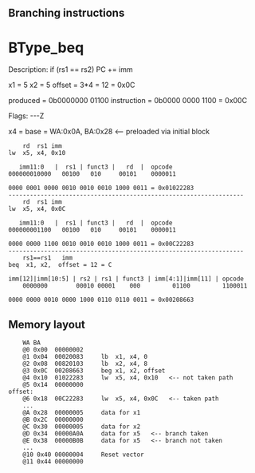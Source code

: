 ## Branching instructions

# BType_beq

Description:
    if (rs1 == rs2) PC += imm

x1 = 5
x2 = 5
offset = 3*4 = 12 = 0x0C

produced    = 0b0000000 01100
instruction = 0b0000 0000 1100 = 0x00C

Flags: ---Z

x4 = base = WA:0x0A, BA:0x28  <-- preloaded via initial block

```
    rd  rs1 imm
lw  x5, x4, 0x10

   imm11:0   |  rs1 | funct3 |   rd  |  opcode
000000010000   00100   010     00101    0000011

0000 0001 0000 0010 0010 0010 1000 0011 = 0x01022283
------------------------------------------------------------------
    rd  rs1 imm
lw  x5, x4, 0x0C

   imm11:0   |  rs1 | funct3 |   rd  |  opcode
000000001100   00100   010     00101    0000011

0000 0000 1100 0010 0010 0010 1000 0011 = 0x00C22283
------------------------------------------------------------------
    rs1==rs1   imm
beq  x1, x2,  offset = 12 = C

imm[12]|imm[10:5] | rs2 | rs1 | funct3 | imm[4:1]|imm[11] | opcode
    0000000        00010 00001    000         01100         1100011

0000 0000 0010 0000 1000 0110 0110 0011 = 0x00208663
```

## Memory layout
```
    WA BA
    @0 0x00  00000002
    @1 0x04  00020083     lb  x1, x4, 0
    @2 0x08  00820103     lb  x2, x4, 8
    @3 0x0C  00208663     beg x1, x2, offset
    @4 0x10  01022283     lw  x5, x4, 0x10   <-- not taken path
    @5 0x14  00000000
offset:
    @6 0x18  00C22283     lw  x5, x4, 0x0C   <-- taken path
    ...
    @A 0x28  00000005     data for x1
    @B 0x2C  00000000
    @C 0x30  00000005     data for x2
    @D 0x34  00000A0A     data for x5   <-- branch taken
    @E 0x38  00000B0B     data for x5   <-- branch not taken
    ...
    @10 0x40 00000004     Reset vector
    @11 0x44 00000000
```

